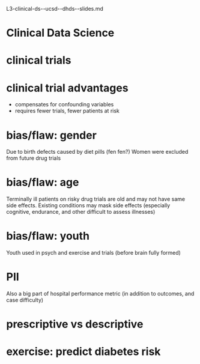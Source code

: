 L3-clinical-ds--ucsd--dhds--slides.md

# Clinical Data Science

# clinical trials

# clinical trial advantages

- compensates for confounding variables
- requires fewer trials, fewer patients at risk

# bias/flaw: gender

Due to birth defects caused by diet pills (fen fen?) Women were excluded from future drug trials

# bias/flaw: age

Terminally ill patients on risky drug trials are old and may not have same side effects. Existing conditions may mask side effects (especially cognitive, endurance, and other difficult to assess illnesses)

# bias/flaw: youth

Youth used in psych and exercise and trials (before brain fully formed)

# PII

Also a big part of hospital performance metric (in addition to outcomes, and case difficulty)

# prescriptive vs descriptive

# exercise: predict diabetes risk
